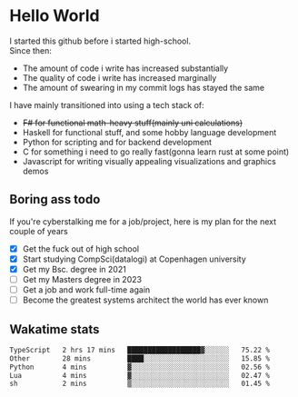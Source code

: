 # Hello World

I started this github before i started high-school.  
Since then:
- The amount of code i write has increased substantially
- The quality of code i write has increased marginally
- The amount of swearing in my commit logs has stayed the same

I have mainly transitioned into using a tech stack of:
- ~~F# for functional math-heavy stuff(mainly uni calculations)~~
- Haskell for functional stuff, and some hobby language development
- Python for scripting and for backend development
- C for something i need to go really fast(gonna learn rust at some point)
- Javascript for writing visually appealing visualizations and graphics demos

## Boring ass todo
If you're cyberstalking me for a job/project, here is my plan for the next couple of years
- [x] Get the fuck out of high school
- [x] Start studying CompSci(datalogi) at Copenhagen university
- [x] Get my Bsc. degree in 2021
- [ ] Get my Masters degree in 2023
- [ ] Get a job and work full-time again
- [ ] Become the greatest systems architect the world has ever known

## Wakatime stats
<!--START_SECTION:waka-->

```txt
TypeScript   2 hrs 17 mins   ██████████████████▓░░░░░░   75.22 %
Other        28 mins         ████░░░░░░░░░░░░░░░░░░░░░   15.85 %
Python       4 mins          ▓░░░░░░░░░░░░░░░░░░░░░░░░   02.56 %
Lua          4 mins          ▓░░░░░░░░░░░░░░░░░░░░░░░░   02.47 %
sh           2 mins          ▒░░░░░░░░░░░░░░░░░░░░░░░░   01.45 %
```

<!--END_SECTION:waka-->
